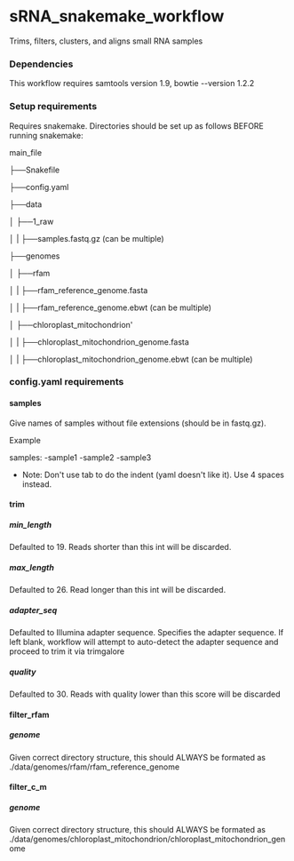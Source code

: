 # sRNA_snakemake_workflow

Trims, filters, clusters, and aligns small RNA samples

### Dependencies

This workflow requires samtools version 1.9, bowtie --version 1.2.2

### Setup requirements

Requires snakemake. Directories should be set up as follows BEFORE running snakemake:

main_file

├──Snakefile

├──config.yaml

├──data

│      ├──1_raw

│    |     ├──samples.fastq.gz (can be multiple)

├──genomes

│   ├──rfam

│   |   ├──rfam_reference_genome.fasta

│   |  ├──rfam_reference_genome.ebwt (can be multiple)

│   ├──chloroplast_mitochondrion'

│   |   ├──chloroplast_mitochondrion_genome.fasta

│   |   ├──chloroplast_mitochondrion_genome.ebwt (can be multiple)


### config.yaml requirements

#### samples

Give names of samples without file extensions (should be in fastq.gz). 

Example

samples:
    -sample1
    -sample2
    -sample3
    
* Note: Don't use tab to do the indent (yaml doesn't like it). Use 4 spaces instead.

#### trim

##### min_length

Defaulted to 19. Reads shorter than this int will be discarded.

##### max_length

Defaulted to 26. Read longer than this int will be discarded.

##### adapter_seq

Defaulted to Illumina adapter sequence. Specifies the adapter sequence. If left blank, workflow will attempt to auto-detect the adapter sequence and proceed to trim it via trimgalore

##### quality

Defaulted to 30. Reads with quality lower than this score will be discarded


#### filter_rfam

##### genome

Given correct directory structure, this should ALWAYS be formated as ./data/genomes/rfam/rfam_reference_genome


#### filter_c_m

##### genome

Given correct directory structure, this should ALWAYS be formated as ./data/genomes/chloroplast_mitochondrion/chloroplast_mitochondrion_genome


